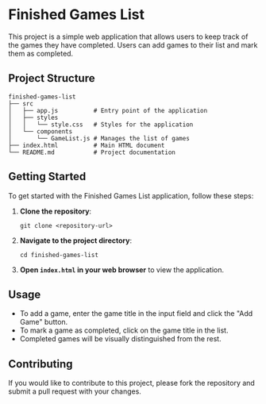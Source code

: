 # Finished Games List

This project is a simple web application that allows users to keep track of the games they have completed. Users can add games to their list and mark them as completed.

## Project Structure

```
finished-games-list
├── src
│   ├── app.js          # Entry point of the application
│   ├── styles
│   │   └── style.css   # Styles for the application
│   └── components
│       └── GameList.js # Manages the list of games
├── index.html          # Main HTML document
└── README.md           # Project documentation
```

## Getting Started

To get started with the Finished Games List application, follow these steps:

1. **Clone the repository**:
   ```
   git clone <repository-url>
   ```

2. **Navigate to the project directory**:
   ```
   cd finished-games-list
   ```

3. **Open `index.html` in your web browser** to view the application.

## Usage

- To add a game, enter the game title in the input field and click the "Add Game" button.
- To mark a game as completed, click on the game title in the list.
- Completed games will be visually distinguished from the rest.

## Contributing

If you would like to contribute to this project, please fork the repository and submit a pull request with your changes.